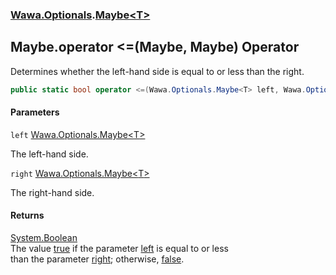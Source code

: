 ### [Wawa.Optionals](Wawa.Optionals.md 'Wawa.Optionals').[Maybe&lt;T&gt;](Maybe{T}.md 'Wawa.Optionals.Maybe<T>')

## Maybe<T>.operator <=(Maybe<T>, Maybe<T>) Operator

Determines whether the left-hand side is equal to or less than the right.

```csharp
public static bool operator <=(Wawa.Optionals.Maybe<T> left, Wawa.Optionals.Maybe<T> right);
```
#### Parameters

<a name='Wawa.Optionals.Maybe_T_.op_LessThanOrEqual(Wawa.Optionals.Maybe_T_,Wawa.Optionals.Maybe_T_).left'></a>

`left` [Wawa.Optionals.Maybe&lt;](Maybe{T}.md 'Wawa.Optionals.Maybe<T>')[T](Maybe{T}.md#Wawa.Optionals.Maybe_T_.T 'Wawa.Optionals.Maybe<T>.T')[&gt;](Maybe{T}.md 'Wawa.Optionals.Maybe<T>')

The left-hand side.

<a name='Wawa.Optionals.Maybe_T_.op_LessThanOrEqual(Wawa.Optionals.Maybe_T_,Wawa.Optionals.Maybe_T_).right'></a>

`right` [Wawa.Optionals.Maybe&lt;](Maybe{T}.md 'Wawa.Optionals.Maybe<T>')[T](Maybe{T}.md#Wawa.Optionals.Maybe_T_.T 'Wawa.Optionals.Maybe<T>.T')[&gt;](Maybe{T}.md 'Wawa.Optionals.Maybe<T>')

The right-hand side.

#### Returns
[System.Boolean](https://docs.microsoft.com/en-us/dotnet/api/System.Boolean 'System.Boolean')  
The value [true](https://docs.microsoft.com/en-us/dotnet/csharp/language-reference/builtin-types/bool 'https://docs.microsoft.com/en-us/dotnet/csharp/language-reference/builtin-types/bool') if the parameter [left](Maybe{T}.op_LessThanOrEqual(Maybe{T},Maybe{T}).md#Wawa.Optionals.Maybe_T_.op_LessThanOrEqual(Wawa.Optionals.Maybe_T_,Wawa.Optionals.Maybe_T_).left 'Wawa.Optionals.Maybe<T>.op_LessThanOrEqual(Wawa.Optionals.Maybe<T>, Wawa.Optionals.Maybe<T>).left') is equal to or less  
than the parameter [right](Maybe{T}.op_LessThanOrEqual(Maybe{T},Maybe{T}).md#Wawa.Optionals.Maybe_T_.op_LessThanOrEqual(Wawa.Optionals.Maybe_T_,Wawa.Optionals.Maybe_T_).right 'Wawa.Optionals.Maybe<T>.op_LessThanOrEqual(Wawa.Optionals.Maybe<T>, Wawa.Optionals.Maybe<T>).right'); otherwise, [false](https://docs.microsoft.com/en-us/dotnet/csharp/language-reference/builtin-types/bool 'https://docs.microsoft.com/en-us/dotnet/csharp/language-reference/builtin-types/bool').